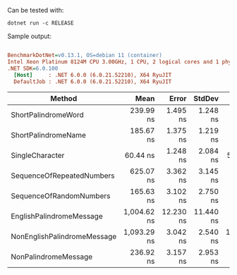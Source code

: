 Can be tested with:

```console
dotnet run -c RELEASE
```

Sample output:

``` ini

BenchmarkDotNet=v0.13.1, OS=debian 11 (container)
Intel Xeon Platinum 8124M CPU 3.00GHz, 1 CPU, 2 logical cores and 1 physical core
.NET SDK=6.0.100
  [Host]     : .NET 6.0.0 (6.0.21.52210), X64 RyuJIT
  DefaultJob : .NET 6.0.0 (6.0.21.52210), X64 RyuJIT


```
|                      Method |        Mean |     Error |    StdDev |         Min |         Max |
|---------------------------- |------------:|----------:|----------:|------------:|------------:|
|         ShortPalindromeWord |   239.99 ns |  1.495 ns |  1.248 ns |   238.29 ns |   242.77 ns |
|         ShortPalindromeName |   185.67 ns |  1.375 ns |  1.219 ns |   184.24 ns |   188.72 ns |
|             SingleCharacter |    60.44 ns |  1.248 ns |  2.084 ns |    51.78 ns |    62.58 ns |
|   SequenceOfRepeatedNumbers |   625.07 ns |  3.362 ns |  3.145 ns |   617.85 ns |   631.03 ns |
|     SequenceOfRandomNumbers |   165.63 ns |  3.102 ns |  2.750 ns |   161.91 ns |   172.43 ns |
|    EnglishPalindromeMessage | 1,004.62 ns | 12.230 ns | 11.440 ns |   971.81 ns | 1,018.35 ns |
| NonEnglishPalindromeMessage | 1,093.29 ns |  3.042 ns |  2.540 ns | 1,088.92 ns | 1,097.46 ns |
|        NonPalindromeMessage |   236.92 ns |  3.157 ns |  2.953 ns |   232.48 ns |   243.53 ns |
